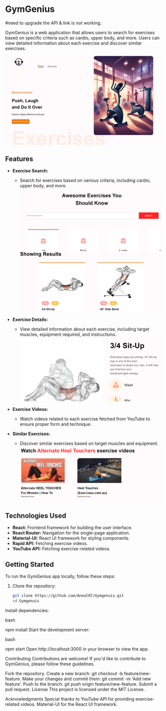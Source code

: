 # GymGenius
#need to upgrade the API & link is not working.

GymGenius is a web application that allows users to search for exercises based on specific criteria such as cardio, upper body, and more. Users can view detailed information about each exercise and discover similar exercises.

![Image](./images/1.png)
## Features

- **Exercise Search:**
  - Search for exercises based on various criteria, including cardio, upper body, and more.
![Image](./images/2.png)
![Image](./images/3.png)
- **Exercise Details:**
  - View detailed information about each exercise, including target muscles, equipment required, and instructions.
![Image](./images/4.png)
- **Exercise Videos:**
  - Watch videos related to each exercise fetched from YouTube to ensure proper form and technique.

- **Similar Exercises:**
  - Discover similar exercises based on target muscles and equipment.
![Image](./images/5.png)
## Technologies Used

- **React:** Frontend framework for building the user interface.
- **React Router:** Navigation for the single-page application.
- **Material-UI:** React UI framework for styling components.
- **Rapid API:** Fetching exercise videos.
- **YouTube API:** Fetching exercise-related videos.

## Getting Started

To run the GymGenius app locally, follow these steps:

1. Clone the repository:

   ```bash
   git clone https://github.com/Aneal07/Gymgenuis.git
   cd Gymgenuis

Install dependencies:

bash

npm install
Start the development server:

bash

npm start
Open http://localhost:3000 in your browser to view the app.


Contributing
Contributions are welcome! If you'd like to contribute to GymGenius, please follow these guidelines.

Fork the repository.
Create a new branch: git checkout -b feature/new-feature.
Make your changes and commit them: git commit -m 'Add new feature'.
Push to the branch: git push origin feature/new-feature.
Submit a pull request.
License
This project is licensed under the MIT License.

Acknowledgments
Special thanks to YouTube API for providing exercise-related videos.
Material-UI for the React UI framework.
